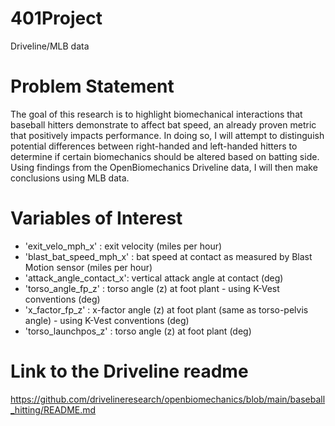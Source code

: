 # 401Project
Driveline/MLB data

# Problem Statement
The goal of this research is to highlight biomechanical interactions that baseball hitters demonstrate to affect bat speed, an already proven metric that positively impacts performance. In doing so, I will attempt to distinguish potential differences between right-handed and left-handed hitters to determine if certain biomechanics should be altered based on batting side. Using findings from the OpenBiomechanics Driveline data, I will then make conclusions using MLB data.


# Variables of Interest
- 'exit_velo_mph_x' : exit velocity (miles per hour)
- 'blast_bat_speed_mph_x' : bat speed at contact as measured by Blast Motion sensor (miles per hour)
- 'attack_angle_contact_x': vertical attack angle at contact (deg)
- 'torso_angle_fp_z' : torso angle (z) at foot plant - using K-Vest conventions (deg)
- 'x_factor_fp_z' : x-factor angle (z) at foot plant (same as torso-pelvis angle) - using K-Vest conventions (deg)
- 'torso_launchpos_z' : torso angle (z) at foot plant (deg)

# Link to the Driveline readme
https://github.com/drivelineresearch/openbiomechanics/blob/main/baseball_hitting/README.md
